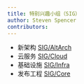 ```yaml
---
title: 特别兴趣小组（SIG）
author: Steven Spencer
contributors:
---
```


- 新架构 [SIG/AltArch](https://sig-altarch.rocky.page)
- 云服务 [SIG/Cloud](https://sig-cloud.rocky.page/)
- 基础设施 [SIG/Infra](https://infra.rocky.page/)
- 发布工程 [SIG/Core](https://sig-core.rocky.page)
